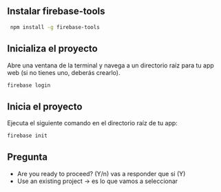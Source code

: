 ## Instalar firebase-tools

```sh
 npm install -g firebase-tools
```


## Inicializa el proyecto
Abre una ventana de la terminal y navega a un directorio raíz para tu app web (si no tienes uno, deberás crearlo).

```sh
firebase login
```
## Inicia el proyecto

Ejecuta el siguiente comando en el directorio raíz de tu app:

```sh
firebase init
```
## Pregunta

- Are you ready to proceed? (Y/n)  vas a responder que si (Y)
- Use an existing project -> es lo que vamos a seleccionar